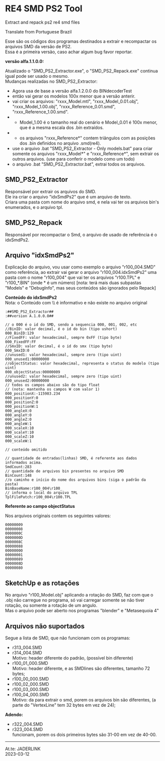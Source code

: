 # RE4 SMD PS2 Tool

Extract and repack ps2 re4 smd files

Translate from Portuguese Brazil

Esse são os códigos dos programas destinados a extrair e recompactar os arquivos SMD da versão de PS2.
<br>Essa é a primeira versão, caso achar algum bug favor reportar.

**versão alfa.1.1.0.0:**

Atualizado o "SMD_PS2_Extractor.exe", o "SMD_PS2_Repack.exe" continua igual pode ser usado o mesmo.
<br>Mudanças realizadas no SMD_PS2_Extractor:
 - Agora usa de base a versão alfa.1.2.0.0 do BINdecoderTest
 - então vai gerar os modelos 100x menor que a versão anterir.
 - vai criar os arquivos: "rxxx_Model.mtl", "rxxx_Model_0.01.obj", "rxxx_Model_1.00.obj", "rxxx_Reference_0.01.smd", "rxxx_Reference_1.00.smd".
  - * Model_1.00 é o tamanho real do cenário e Model_0.01 é 100x menor, que é a mesma escala dos .bin extraídos.
  - * os arquivos "rxxx_Reference*" contem triângulos com as posições dos .bin definidos no arquivo .smd(re4).
  - use o arquivo .bat "SMD_PS2_Extractor - Only models.bat" para criar somente os arquivos "rxxx_Model*" e "rxxx_Reference*", sem extrair os outros arquivos. (use para conferir o modelo como um todo)
  - o arquivo .bat "SMD_PS2_Extractor.bat", extrai todos os arquivos.

## SMD_PS2_Extractor

Responsável por extrair os arquivos do SMD.
<br>Ele ira criar o arquivo "idxSmdPs2" que é um arquivo de texto.
<br>Criara uma pasta com nome do arquivo smd, e nela vai ter os arquivos bin's enumerados, e o arquivo tpl.

## SMD_PS2_Repack

Responsável por recompactar o Smd, o arquivo de usado de referência é o idxSmdPs2.

## Arquivo "idxSmdPs2"

Explicação do arquivo, vou usar como exemplo o arquivo "r100_004.SMD" como referência, ao extrair vai gerar o arquivo "r100_004.idxSmdPs2" uma pasta com o nome "r100_004" que vai ter os arquivos "r100.TPL" e "r100_*.BIN" (onde * é um número) [nota: terá mais duas subpastas "Models" e "DebugInfo", mas seus conteúdos são ignorados pelo Repack]

**Conteúdo do idxSmdPs2**
<br>Nota: o Conteúdo com \\\\ é informativo e não existe no arquivo original
```
:##SMD_PS2_Extractor##
:##version A.1.0.0.0##

// o 000 é o id do SMD, sendo a sequencia 000, 001, 002, etc
//BinID: valor decimal, é o id do bin (tipo ushort)
000_BinID:129
//FixedFF: valor hexadecimal, sempre 0xFF (tipo byte)
000_FixedFF:FF
//SmxID: valor decimal, é o id do smx (tipo byte)
000_SmxID:0
//unused1: valor hexadecimal, sempre zero (tipo uint)
000_unused1:00000000
//objectStatus: valor hexadecimal, representa o status do modelo (tipo uint)
000_objectStatus:00000009
//unused2: valor hexadecimal, sempre zero (tipo uint)
000_unused2:00000000
// todos os campos abaixo são do tipo float
// (nota: mantenha os campos W com valor 1)
000_positionX:-115983.234
000_positionY:0
000_positionZ:0
000_positionW:1
000_angleX:0
000_angleY:0
000_angleZ:0
000_angleW:1
000_scaleX:10
000_scaleY:10
000_scaleZ:10
000_scaleW:1

// conteúdo omitido

// quantidade de entradas(linhas) SMD, é referente aos dados informados acima.
SmdCount:283
// quantidade de arquivos bin presentes no arquivo SMD
BinCount:148
//o caminho e início do nome dos arquivos bins (siga o padrão da pasta)
BinBaseName:r100_004\r100_
// informa o local do arquivo TPL
TplFilePatch:r100_004\r100.TPL

```
**Referente ao campo objectStatus**

Nos arquivos originais contem os seguintes valores:
```
00000009
00000008
0000000C
0000000D
0000008C
00000088
00000000
00000001
00000089
0000008D
00000080
```

## SketchUp e as rotações

No arquivo "r100_Model.obj" aplicando a rotação do SMD, faz com que o .obj não carregue no programa, só vai carregar somente se não tiver rotação, ou somente a rotação de um angulo.
<br>Mas o arquivo pode ser aberto nos programas "blender" e "Metasequoia 4"

## Arquivos não suportados

Segue a lista de SMD, que não funcionam com os programas:

* r313_004.SMD
* r314_004.SMD
<br>Motivo: header diferente do padrão, (possível bin diferente)
* r100_01_000.SMD
<br>Motivo: header diferente, e as SMDlines são diferentes, tamanho 72 bytes;
* r100_00_000.SMD
* r100_02_000.SMD
* r100_03_000.SMD
* r100_04_000.SMD
<br>Motivo: da para extrair o smd, porem os arquivos bin são diferentes, (a parte do "VertexLine" tem 32 bytes em vez de 24);

**Adendo:**
* r322_004.SMD
* r323_004.SMD
<br>funcionam, porem os dois primeiros bytes são 31-00 em vez de 40-00.

---
At.te: JADERLINK
<br> 2023-03-12
